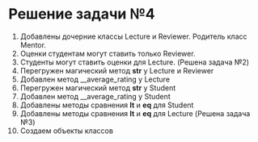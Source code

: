 # Решение задачи №4

1. Добавлены дочерние классы Lecture и Reviewer. Родитель класс Mentor.
2. Оценки студентам могут ставить только Reviewer.
3. Студенты могут ставить оценки для Lecture. (Решена задача №2)
4. Перегружен магический метод __str__ у Lecture и Reviewer
5. Добавлен метод __average_rating у Lecture
6. Перегружен магический метод __str__ у Student
7. Добавлен метод __average_rating у Student
8. Добавлены методы сравнения __lt__ и __eq__ для Student
9. Добавлены методы сравнения __lt__ и __eq__ для Lecture (Решена задача №3)
10. Создаем объекты классов